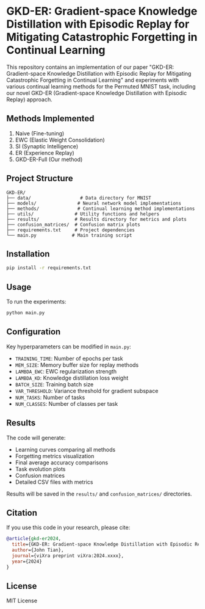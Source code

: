 # GKD-ER: Gradient-space Knowledge Distillation with Episodic Replay for Mitigating Catastrophic Forgetting in Continual Learning

This repository contains an implementation of our paper "GKD-ER: Gradient-space Knowledge Distillation with Episodic Replay for Mitigating Catastrophic Forgetting in Continual Learning" and experiments with various continual learning methods for the Permuted MNIST task, including our novel GKD-ER (Gradient-space Knowledge Distillation with Episodic Replay) approach.

## Methods Implemented

1. Naive (Fine-tuning)
2. EWC (Elastic Weight Consolidation)
3. SI (Synaptic Intelligence)
4. ER (Experience Replay)
5. GKD-ER-Full (Our method)

## Project Structure

```
GKD-ER/
├── data/                  # Data directory for MNIST
├── models/               # Neural network model implementations
├── methods/              # Continual learning method implementations
├── utils/               # Utility functions and helpers
├── results/             # Results directory for metrics and plots
├── confusion_matrices/  # Confusion matrix plots
├── requirements.txt     # Project dependencies
└── main.py             # Main training script
```

## Installation

```bash
pip install -r requirements.txt
```

## Usage

To run the experiments:

```bash
python main.py
```

## Configuration

Key hyperparameters can be modified in `main.py`:

- `TRAINING_TIME`: Number of epochs per task
- `MEM_SIZE`: Memory buffer size for replay methods
- `LAMBDA_EWC`: EWC regularization strength
- `LAMBDA_KD`: Knowledge distillation loss weight
- `BATCH_SIZE`: Training batch size
- `VAR_THRESHOLD`: Variance threshold for gradient subspace
- `NUM_TASKS`: Number of tasks
- `NUM_CLASSES`: Number of classes per task

## Results

The code will generate:
- Learning curves comparing all methods
- Forgetting metrics visualization
- Final average accuracy comparisons
- Task evolution plots
- Confusion matrices
- Detailed CSV files with metrics

Results will be saved in the `results/` and `confusion_matrices/` directories.

## Citation

If you use this code in your research, please cite:

```bibtex
@article{gkd-er2024,
  title={GKD-ER: Gradient-space Knowledge Distillation with Episodic Replay for Mitigating Catastrophic Forgetting in Continual Learning},
  author={John Tian},
  journal={viXra preprint viXra:2024.xxxx},
  year={2024}
}
```

## License

MIT License